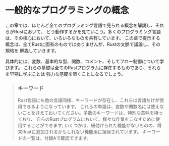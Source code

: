 <!-- # Common Programming Concepts -->

# 一般的なプログラミングの概念

<!-- This chapter covers concepts that appear in almost every programming language -->
<!-- and how they work in Rust. Many programming languages have much in common at -->
<!-- their core. None of the concepts presented in this chapter are unique to Rust, -->
<!-- but we’ll discuss them in the context of Rust and explain their conventions. -->

この章では、ほとんど全てのプログラミング言語で見られる概念を解説し、それらがRustにおいて、
どう動作するかを見ていこう。多くのプログラミング言語は、その核心において、いろいろなものを共有しています。
この章で提示する概念は、全てRustに固有のものではありませんが、Rustの文脈で議論し、その規格を
解説していきます。

<!-- Specifically, you’ll learn about variables, basic types, functions, comments, -->
<!-- and control flow. These foundations will be in every Rust program, and learning -->
<!-- them early will give you a strong core to start from. -->

具体的には、変数、基本的な型、関数、コメント、そしてフロー制御について学びます。
これらの基礎は全てのRustプログラムに存在するものであり、それらを早期に学ぶことは
強力な基礎を築くことになるでしょう。

<!--  ### Keywords -->
<!--  -->
<!--  The Rust language has a set of *keywords* that have been reserved for use by -->
<!--  the language only, much like other languages do. Keep in mind that you cannot -->
<!--  use these words as names of variables or functions. Most of the keywords have -->
<!--  special meanings, and you’ll be using them to do various tasks in your Rust -->
<!--  programs; a few have no current functionality associated with them but have -->
<!--  been reserved for functionality that might be added to Rust in the future. You -->
<!--  can find a list of the keywords in Appendix A. -->

> ### キーワード
>
> Rust言語にも他の言語同様、キーワードが存在し、これらは言語だけが使用できるようになっています。
> これらの単語は、変数や関数名には使えないことを弁えておいてください。多数のキーワードは、特別な意味を持っており、
> 自らのRustプログラムにおいて、様々な作業をこなすために使用することができます;
> いくつかは、紐付けられた機能がないものの、将来Rustに追加されるかもしれない機能用に担保されています。
> キーワードの一覧は、付録Aで確認できます。

